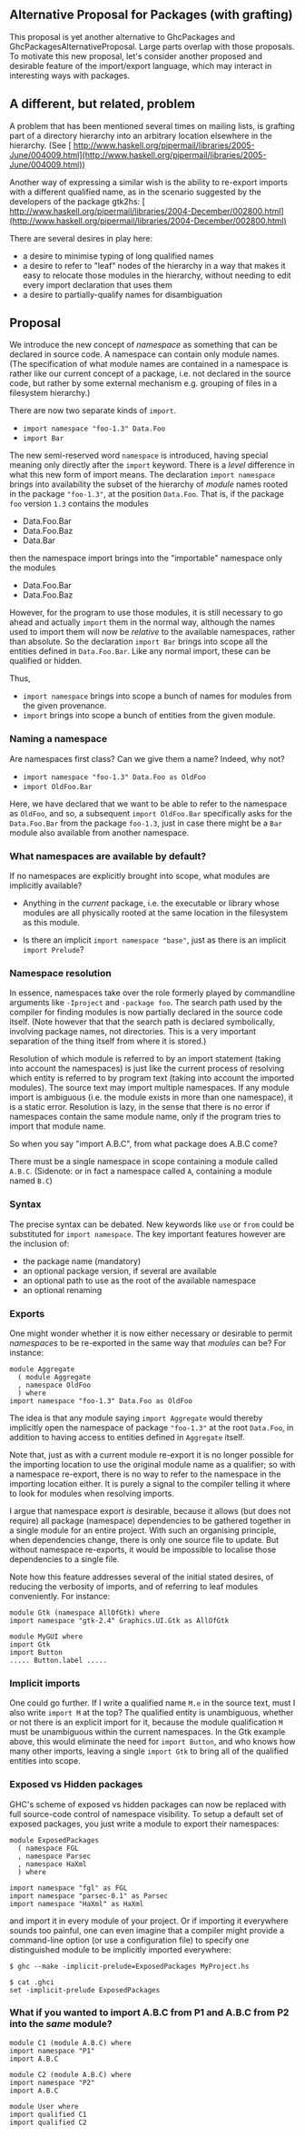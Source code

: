 ## Alternative Proposal for Packages (with grafting)


This proposal is yet another alternative to GhcPackages and
GhcPackagesAlternativeProposal.  Large parts overlap with those
proposals.  To motivate this new proposal, let's consider another
proposed and desirable feature of the import/export language, which may
interact in interesting ways with packages.

## A different, but related, problem


A problem that has been mentioned several times on mailing lists, is
grafting part of a directory hierarchy into an arbitrary location
elsewhere in the hierarchy.
(See [ http://www.haskell.org/pipermail/libraries/2005-June/004009.html](http://www.haskell.org/pipermail/libraries/2005-June/004009.html))


Another way of expressing a similar wish is the ability to re-export
imports with a different qualified name, as in the scenario suggested by
the developers of the package gtk2hs:
[ http://www.haskell.org/pipermail/libraries/2004-December/002800.html](http://www.haskell.org/pipermail/libraries/2004-December/002800.html)


There are several desires in play here:

- a desire to minimise typing of long qualified names
- a desire to refer to "leaf" nodes of the hierarchy in a way that makes it easy to relocate those modules in the hierarchy, without needing to edit every import declaration that uses them
- a desire to partially-qualify names for disambiguation

## Proposal


We introduce the new concept of *namespace* as something that can be
declared in source code.  A namespace can contain only module names.
(The specification of what module names are contained in a namespace is
rather like our current concept of a package, i.e. not declared in the
source code, but rather by some external mechanism e.g. grouping of
files in a filesystem hierarchy.)


There are now two separate kinds of `import`.

- `import namespace "foo-1.3" Data.Foo`
- `import Bar`


The new semi-reserved word `namespace` is introduced, having special
meaning only directly after the `import` keyword.  There is a
*level* difference in what this new form of import means.  The
declaration `import namespace` brings into availability the subset of
the hierarchy of *module* names rooted in the package `"foo-1.3"`,
at the position `Data.Foo`.  That is, if the package `foo`
version `1.3` contains the modules

- Data.Foo.Bar
- Data.Foo.Baz
- Data.Bar


then the namespace import brings into the "importable" namespace only
the modules

- Data.Foo.Bar
- Data.Foo.Baz


However, for the program to use those modules, it is still necessary to
go ahead and actually `import` them in the normal way, although the
names used to import them will now be *relative* to the available
namespaces, rather than absolute.  So the declaration `import Bar`
brings into scope all the entities defined in `Data.Foo.Bar`.  Like
any normal import, these can be qualified or hidden.


Thus,

- `import namespace` brings into scope a bunch of names for modules
  from the given provenance.
- `import` brings into scope a bunch of entities from the given
  module.

### Naming a namespace


Are namespaces first class?  Can we give them a name?  Indeed, why not?

- `import namespace "foo-1.3" Data.Foo as OldFoo`
- `import OldFoo.Bar`


Here, we have declared that we want to be able to refer to the namespace
as `OldFoo`, and so, a subsequent `import OldFoo.Bar`
specifically asks for the `Data.Foo.Bar` from the package
`foo-1.3`, just in case there might be a `Bar` module also
available from another namespace.

### What namespaces are available by default?


If no namespaces are explicitly brought into scope, what modules are
implicitly available?

- Anything in the *current* package, i.e. the executable or library
  whose modules are all physically rooted at the same location in the
  filesystem as this module.

- Is there an implicit `import namespace "base"`, just as there is an
  implicit `import Prelude`?

### Namespace resolution


In essence, namespaces take over the role formerly played by commandline
arguments like `-Iproject` and `-package foo`.  The search path
used by the compiler for finding modules is now partially declared in
the source code itself.  (Note however that that the search path is
declared symbolically, involving package names, not directories.  This is a very important
separation of the thing itself from where it is stored.)


Resolution of which module is referred to by an import statement (taking
into account the namespaces) is just like the current process of
resolving which entity is referred to by program text (taking into
account the imported modules).  The source text may import multiple
namespaces.  If any module import is ambiguous (i.e. the module exists
in more than one namespace), it is a static error.  Resolution is lazy,
in the sense that there is no error if namespaces contain the same
module name, only if the program tries to import that module name.


So when you say "import A.B.C", from what package does A.B.C come?


There must be a single namespace in scope containing a module called
`A.B.C`.  (Sidenote: or in fact a namespace called `A`, containing a module
named `B.C`)

### Syntax


The precise syntax can be debated.  New keywords like `use` or
`from` could be substituted for `import namespace`.  The key
important features however are the inclusion of:

- the package name (mandatory)
- an optional package version, if several are available
- an optional path to use as the root of the available namespace
- an optional renaming

### Exports


One might wonder whether it is now either necessary or desirable to
permit *namespaces* to be re-exported in the same way that *modules*
can be?  For instance:

```wiki
module Aggregate
  ( module Aggregate
  , namespace OldFoo
  ) where
import namespace "foo-1.3" Data.Foo as OldFoo
```


The idea is that any module saying `import Aggregate` would thereby
implicitly open the namespace of package `"foo-1.3"` at the root
`Data.Foo`, in addition to having access to entities defined in
`Aggregate` itself.


Note that, just as with a current module re-export it is no longer
possible for the importing location to use the original module name as a
qualifier; so with a namespace re-export, there is no way to refer to
the namespace in the importing location either.  It is purely a signal
to the compiler telling it where to look for modules when resolving
imports.


I argue that namespace export *is* desirable, because it allows (but
does not require) all package (namespace) dependencies to be gathered
together in a single module for an entire project.  With such an
organising principle, when dependencies change, there is only one source
file to update.  But without namespace re-exports, it would be
impossible to localise those dependencies to a single file.


Note how this feature addresses several of the initial stated desires,
of reducing the verbosity of imports, and of referring to leaf modules
conveniently.  For instance:

```wiki
module Gtk (namespace AllOfGtk) where
import namespace "gtk-2.4" Graphics.UI.Gtk as AllOfGtk

module MyGUI where
import Gtk
import Button
..... Button.label .....
```

### Implicit imports


One could go further.  If I write a qualified name `M.e` in the
source text, must I also write `import M` at the top?  The qualified
entity is unambiguous, whether or not there is an explicit import for
it, because the module qualification `M` must be unambiguous within
the current namespaces.  In the Gtk example above, this would eliminate
the need for `import Button`, and who knows how many other imports,
leaving a single `import Gtk` to bring all of the qualified entities
into scope.

### Exposed vs Hidden packages


GHC's scheme of exposed vs hidden packages can now be replaced with full
source-code control of namespace visibility.  To setup a default set of
exposed packages, you just write a module to export their namespaces:

```wiki
module ExposedPackages
  ( namespace FGL
  , namespace Parsec
  , namespace HaXml
  ) where

import namespace "fgl" as FGL
import namespace "parsec-0.1" as Parsec
import namespace "HaXml" as HaXml
```


and import it in every module of your project.  Or if importing it
everywhere sounds too painful, one can even imagine that a compiler
might provide a command-line option (or use a configuration file) to
specify one distinguished module to be implicitly imported everywhere:

```wiki
$ ghc --make -implicit-prelude=ExposedPackages MyProject.hs

$ cat .ghci
set -implicit-prelude ExposedPackages
```

### What if you wanted to import A.B.C from P1 and A.B.C from P2 into the *same* module?

```wiki
module C1 (module A.B.C) where
import namespace "P1"
import A.B.C

module C2 (module A.B.C) where
import namespace "P2"
import A.B.C

module User where
import qualified C1
import qualified C2
```